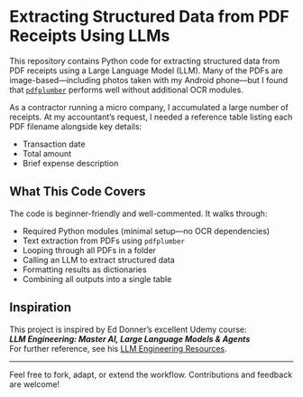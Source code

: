 # Extracting Structured Data from PDF Receipts Using LLMs

This repository contains Python code for extracting structured data from PDF receipts using a Large Language Model (LLM). Many of the PDFs are image-based—including photos taken with my Android phone—but I found that [`pdfplumber`](https://github.com/jsvine/pdfplumber) performs well without additional OCR modules.

As a contractor running a micro company, I accumulated a large number of receipts. At my accountant’s request, I needed a reference table listing each PDF filename alongside key details:
- Transaction date  
- Total amount  
- Brief expense description  

## What This Code Covers

The code is beginner-friendly and well-commented. It walks through:
- Required Python modules (minimal setup—no OCR dependencies)
- Text extraction from PDFs using `pdfplumber`
- Looping through all PDFs in a folder
- Calling an LLM to extract structured data
- Formatting results as dictionaries
- Combining all outputs into a single table

## Inspiration

This project is inspired by Ed Donner’s excellent Udemy course:  
**_LLM Engineering: Master AI, Large Language Models & Agents_**  
For further reference, see his [LLM Engineering Resources](https://edwarddonner.com/2024/11/13/llm-engineering-resources/).

---

Feel free to fork, adapt, or extend the workflow. Contributions and feedback are welcome!


